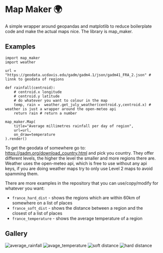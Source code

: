 # Map Maker 🌍

A simple wrapper around geopandas and matplotlib to reduce boilerplate code and make the actual maps nice. The library is map_maker.

## Examples
```
import map_maker
import weather

url = "https://geodata.ucdavis.edu/gadm/gadm4.1/json/gadm41_FRA_2.json" # linnk to geodata of regions

def rainfall(centroid):
    # centroid.x longitude
    # centroid.y latitude
    # do whatever you want to colour in the map
    temp, rain =  weather.get_july_weather(centroid.y,centroid.x) # weather is just a wrapper around the open-meteo api
    return rain # return a number

map_maker.Map(
    title="Average millimetres rainfall per day of region",
    url=url, 
    on_draw=temperature
).render()
```

To get the geodata of somewhere go to: https://gadm.org/download_country.html and pick you country. They offer different levels, the higher the level the smaller and more regions there are.  
Weather uses the open-meteo api, which is free to use without any api keys, if you are doing weather maps try to only use Level 2 maps to avoid spamming them.

There are more examples in the repository that you can use/copy/modify for whatever you want:
- `france_hard_dist` - shows the regions which are within 60km of somewhere on a list of places
- `france_soft_dist` - shows the distance between a region and the closest of a list of places
- `france_temperature` - shows the average temperature of a region




## Gallery

![average_rainfall](https://github.com/Janjre/map_maker/blob/master/images/avg_rainfall.png?raw=true)
![avage_temperature](https://github.com/Janjre/map_maker/blob/master/images/avg_temp.png?raw=true)
![soft distance](https://github.com/Janjre/map_maker/blob/master/images/soft_dist.png?raw=true)
![hard distance](https://github.com/Janjre/map_maker/blob/master/images/hard_dist.png?raw=true)

